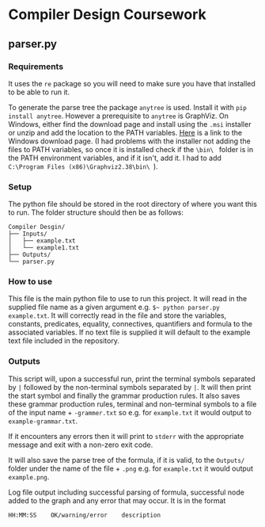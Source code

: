# Compiler Design Coursework

## parser.py

### Requirements
It uses the `re` package so you will need to make sure you have that installed to be able to run 
it.
 
To generate the parse tree the package `anytree` is used. Install it with `pip install anytree`. 
However a prerequisite to `anytree` is GraphViz. On Windows, either find the download page and
install using the `.msi` installer or unzip and add the location to the PATH variables. 
[Here](https://graphviz.gitlab.io/_pages/Download/Download_windows.html "Windows GraphViz Download") 
is a link to the Windows download page. (I had problems with the installer not adding the files to
PATH variables, so once it is installed check if the `\bin\ ` folder is in the PATH environment
variables, and if it isn't, add it. I had to add `C:\Program Files (x86)\Graphviz2.38\bin\ `). 
 
### Setup
The python file should be stored in the root directory of where you want this to run. The folder 
structure should then be as follows:
```
Compiler Desgin/
├── Inputs/
│   ├── example.txt
│   └── example1.txt
├── Outputs/
└── parser.py
```
 
### How to use
This file is the main python file to use to run this project. It will read in the supplied file name 
as a given argument e.g. `$~ python parser.py example.txt`. It will correctly read in the file 
and store the variables, constants, predicates, equality, connectives, quantifiers and formula to
the associated variables. If no text file is supplied it will default to the example text file 
included in the repository.

### Outputs
This script will, upon a successful run, print the terminal symbols separated by `|` followed by
the non-terminal symbols separated by `|`. It will then print the start symbol and finally the
grammar production rules. It also saves these grammar production rules, terminal and non-terminal
symbols to a file of the input name + `-grammer.txt` so e.g. for `example.txt` it would output to
`example-grammar.txt`. 

If it encounters any errors then it will print to `stderr` with the appropriate message and exit
with a non-zero exit code.

It will also save the parse tree of the formula, if it is valid, to the `Outputs/` folder under
the name of the file + `.png` e.g. for `example.txt` it would output `example.png`.

Log file output including successful parsing of formula, successful node added to the graph and
any error that may occur. It is in the format 
```
HH:MM:SS    OK/warning/error    description
```